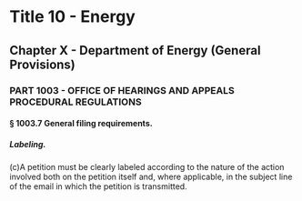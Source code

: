 
# Title 10 - Energy
## Chapter X - Department of Energy (General Provisions)
### PART 1003 - OFFICE OF HEARINGS AND APPEALS PROCEDURAL REGULATIONS
#### § 1003.7 General filing requirements.
##### Labeling.

(c)A petition must be clearly labeled according to the nature of the action involved both on the petition itself and, where applicable, in the subject line of the email in which the petition is transmitted.
